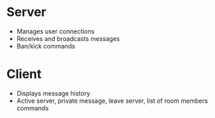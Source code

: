 # Server

- Manages user connections
- Receives and broadcasts messages
- Ban/kick commands

# Client

- Displays message history
- Active server, private message, leave server, list of room members commands